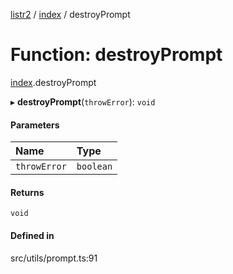 [listr2](../README.md) / [index](../modules/index.md) / destroyPrompt

# Function: destroyPrompt

[index](../modules/index.md).destroyPrompt

▸ **destroyPrompt**(`throwError`): `void`

#### Parameters

| Name | Type |
| :------ | :------ |
| `throwError` | `boolean` |

#### Returns

`void`

#### Defined in

src/utils/prompt.ts:91
